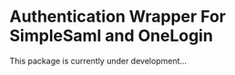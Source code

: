 # Authentication Wrapper For SimpleSaml and OneLogin

This package is currently under development...
